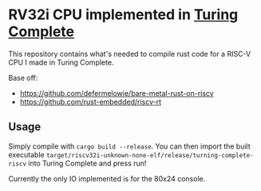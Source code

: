 # RV32i CPU implemented in [Turing Complete](https://turingcomplete.game/)

This repository contains what's needed to compile rust code for a RISC-V CPU I
made in Turing Complete.

Base off:
* https://github.com/defermelowie/bare-metal-rust-on-riscv
* https://github.com/rust-embedded/riscv-rt

## Usage

Simply compile with `cargo build --release`. You can then import the built
executable `target/riscv32i-unknown-none-elf/release/turning-complete-riscv`
into Turing Complete and press run!

Currently the only IO implemented is for the 80x24 console.
